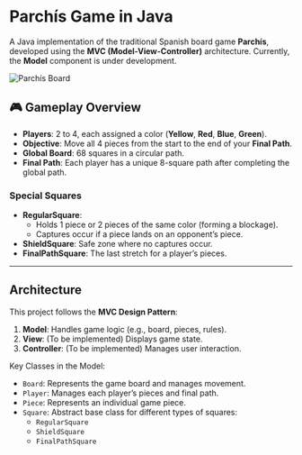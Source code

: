 # Parchís Game in Java

A Java implementation of the traditional Spanish board game **Parchís**, developed using the **MVC (Model-View-Controller)** architecture. Currently, the **Model** component is under development.

![Parchís Board](https://upload.wikimedia.org/wikipedia/commons/c/cd/Parch%C3%ADs.svg)

## 🎮 Gameplay Overview

- **Players**: 2 to 4, each assigned a color (**Yellow**, **Red**, **Blue**, **Green**).
- **Objective**: Move all 4 pieces from the start to the end of your **Final Path**.
- **Global Board**: 68 squares in a circular path.
- **Final Path**: Each player has a unique 8-square path after completing the global path.

### Special Squares
- **RegularSquare**:
    - Holds 1 piece or 2 pieces of the same color (forming a blockage).
    - Captures occur if a piece lands on an opponent’s piece.
- **ShieldSquare**: Safe zone where no captures occur.
- **FinalPathSquare**: The last stretch for a player’s pieces.

---

## Architecture

This project follows the **MVC Design Pattern**:
1. **Model**: Handles game logic (e.g., board, pieces, rules).
2. **View**: (To be implemented) Displays game state.
3. **Controller**: (To be implemented) Manages user interaction.

Key Classes in the Model:
- `Board`: Represents the game board and manages movement.
- `Player`: Manages each player’s pieces and final path.
- `Piece`: Represents an individual game piece.
- `Square`: Abstract base class for different types of squares:
    - `RegularSquare`
    - `ShieldSquare`
    - `FinalPathSquare`

